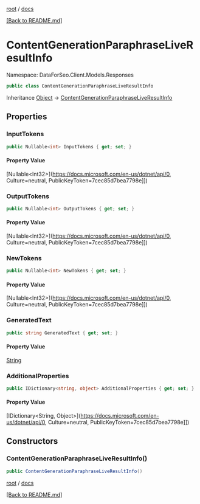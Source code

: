 [root](./../ "root") / [docs](./ "docs")

[[Back to README.md]](./../README.md "[Back to README.md]")

# ContentGenerationParaphraseLiveResultInfo

Namespace: DataForSeo.Client.Models.Responses

```csharp
public class ContentGenerationParaphraseLiveResultInfo
```

Inheritance [Object](https://docs.microsoft.com/en-us/dotnet/api/Object) → [ContentGenerationParaphraseLiveResultInfo](./ContentGenerationParaphraseLiveResultInfo.md)

## Properties

### **InputTokens**

```csharp
public Nullable<int> InputTokens { get; set; }
```

#### Property Value

[Nullable&lt;Int32&gt;](https://docs.microsoft.com/en-us/dotnet/api/0, Culture=neutral, PublicKeyToken=7cec85d7bea7798e]])<br>

### **OutputTokens**

```csharp
public Nullable<int> OutputTokens { get; set; }
```

#### Property Value

[Nullable&lt;Int32&gt;](https://docs.microsoft.com/en-us/dotnet/api/0, Culture=neutral, PublicKeyToken=7cec85d7bea7798e]])<br>

### **NewTokens**

```csharp
public Nullable<int> NewTokens { get; set; }
```

#### Property Value

[Nullable&lt;Int32&gt;](https://docs.microsoft.com/en-us/dotnet/api/0, Culture=neutral, PublicKeyToken=7cec85d7bea7798e]])<br>

### **GeneratedText**

```csharp
public string GeneratedText { get; set; }
```

#### Property Value

[String](https://docs.microsoft.com/en-us/dotnet/api/String)<br>

### **AdditionalProperties**

```csharp
public IDictionary<string, object> AdditionalProperties { get; set; }
```

#### Property Value

[IDictionary&lt;String, Object&gt;](https://docs.microsoft.com/en-us/dotnet/api/0, Culture=neutral, PublicKeyToken=7cec85d7bea7798e]])<br>

## Constructors

### **ContentGenerationParaphraseLiveResultInfo()**

```csharp
public ContentGenerationParaphraseLiveResultInfo()
```

[root](./../ "root") / [docs](./ "docs")

[[Back to README.md]](./../README.md "[Back to README.md]")